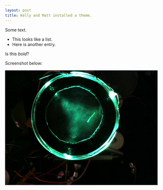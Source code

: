 ```yaml
---
layout: post
title: Kelly and Matt installed a theme. 
---
```

Some text.

* This looks like a list.
* Here is another entry.

Is this *bold*?

Screenshot below:

![My helpful screenshot](/assets/cosmicwinner.png)
